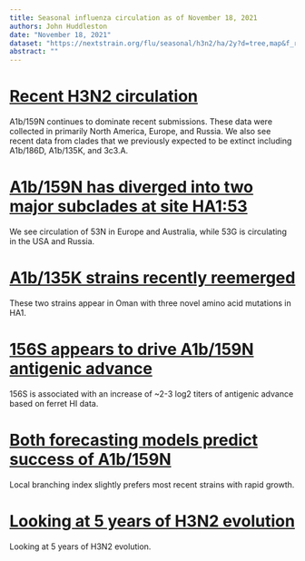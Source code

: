 ```yaml
---
title: Seasonal influenza circulation as of November 18, 2021
authors: John Huddleston
date: "November 18, 2021"
dataset: "https://nextstrain.org/flu/seasonal/h3n2/ha/2y?d=tree,map&f_recency=last%20week,last%20month&p=grid"
abstract: ""
---
```


# [Recent H3N2 circulation](https://nextstrain.org/flu/seasonal/h3n2/ha/2y?d=tree,map&f_recency=last%20week&p=grid)

A1b/159N continues to dominate recent submissions.
These data were collected in primarily North America, Europe, and Russia.
We also see recent data from clades that we previously expected to be extinct including A1b/186D, A1b/135K, and 3c3.A.

# [A1b/159N has diverged into two major subclades at site HA1:53](https://nextstrain.org/flu/seasonal/h3n2/ha/2y?c=gt-HA1_53&d=tree,map&f_recency=last%20week&label=clade:A1b/159N&p=grid)

We see circulation of 53N in Europe and Australia, while 53G is circulating in the USA and Russia.

# [A1b/135K strains recently reemerged](https://nextstrain.org/flu/seasonal/h3n2/ha/2y?d=tree,map&f_clade_membership=A1b/135K&f_recency=last%20week&label=clade:A1b/135K&p=grid)

These two strains appear in Oman with three novel amino acid mutations in HA1.

# [156S appears to drive A1b/159N antigenic advance](https://nextstrain.org/flu/seasonal/h3n2/ha/2y?branchLabel=aa&c=cTiterSub&d=tree,map&label=clade:A1b/159N&m=div&p=grid)

156S is associated with an increase of ~2-3 log2 titers of antigenic advance based on ferret HI data.

# [Both forecasting models predict success of A1b/159N](https://nextstrain.org/flu/seasonal/h3n2/ha/2y?d=tree,frequencies&l=scatter&p=full&regression=show&scatterX=weighted_distance_to_future_by_cTiter_x-ne_star&scatterY=weighted_distance_to_future_by_ne_star-lbi)

Local branching index slightly prefers most recent strains with rapid growth.

# [Looking at 5 years of H3N2 evolution](https://nextstrain.org/flu/seasonal/h3n2/ha/5y)

Looking at 5 years of H3N2 evolution.
